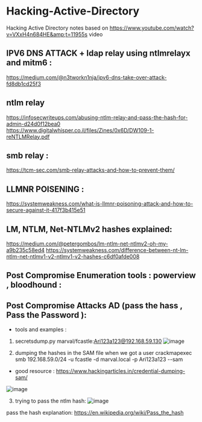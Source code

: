 # Hacking-Active-Directory
Hacking Active Directory  notes based on https://www.youtube.com/watch?v=VXxH4n684HE&amp;t=11955s video


## IPV6 DNS ATTACK + ldap relay using ntlmrelayx and mitm6 :

https://medium.com/@n3tworkn1nja/ipv6-dns-take-over-attack-fd8db1cd25f3

## ntlm relay
https://infosecwriteups.com/abusing-ntlm-relay-and-pass-the-hash-for-admin-d24d0f12bea0
https://www.digitalwhisper.co.il/files/Zines/0x6D/DW109-1-reNTLMRelay.pdf
## smb relay :

https://tcm-sec.com/smb-relay-attacks-and-how-to-prevent-them/

## LLMNR POISENING :

https://systemweakness.com/what-is-llmnr-poisoning-attack-and-how-to-secure-against-it-417f3b415e51


## LM, NTLM, Net-NTLMv2 hashes explained:
https://medium.com/@petergombos/lm-ntlm-net-ntlmv2-oh-my-a9b235c58ed4
https://systemweakness.com/difference-between-nt-lm-ntlm-net-ntlmv1-v2-ntlmv1-v2-hashes-c6df0afde008

## Post Compromise Enumeration tools : powerview , bloodhound :


## Post Compromise Attacks AD (pass the hass , Pass the Password ):

- tools and examples :

1. secretsdump.py marval/fcastle:Ari123a123@192.168.59.130
 ![image](https://github.com/ArielElb/Hacking-Active-Directory/assets/94087682/1bc081fe-0c05-4e48-8697-381e2e784916)

2. dumping the hashes in the SAM file when we got a user
crackmapexec smb 192.168.59.0/24 -u fcastle -d marval.local -p Ari123a123 --sam

- good resource : https://www.hackingarticles.in/credential-dumping-sam/

![image](https://github.com/ArielElb/Hacking-Active-Directory/assets/94087682/d82819ee-059e-4f47-8a42-ef9df98192f2)

3. trying to pass the ntlm hash:
![image](https://github.com/ArielElb/Hacking-Active-Directory/assets/94087682/04c932f7-3749-4896-99ee-134effbf2b83)



pass the hash explanation: https://en.wikipedia.org/wiki/Pass_the_hash





